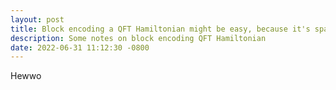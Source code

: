 ```yaml
---
layout: post
title: Block encoding a QFT Hamiltonian might be easy, because it's sparse!
description: Some notes on block encoding QFT Hamiltonian
date: 2022-06-31 11:12:30 -0800
---
```


Hewwo
